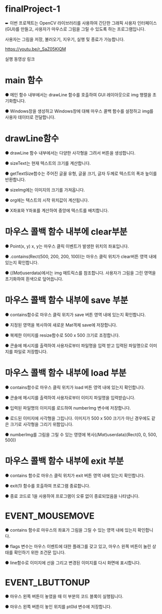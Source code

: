 # finalProject-1

➨ 이번 프로젝트는 OpenCV 라이브러리를 사용하여 간단한 그래픽 사용자 인터페이스(GUI)를 만들고, 사용자가 마우스로 그림을 그릴 수 있도록 하는 프로그램입니다. 

   사용자는 그림을 저장, 불러오기, 지우기, 실행 및 종료가 가능합니다.

https://youtu.be/r_SaZ05KlQM

실행 동영상 링크

# main 함수

● 메인 함수 내부에서는 drawLine 함수를 호출하여 GUI 레이아웃으로 img 행렬을 초기화합니다.

● Windows창을 생성하고 Windows창에 대해 마우스 콜백 함수를 설정하고 img를 사용자 데이터로 전달합니다.

# drawLine함수

● drawLine 함수 내부에서는 다양한 사각형을 그려서 버튼을 생성합니다.
  
● sizeText는 현재 텍스트의 크기를 계산합니다. 

● getTextSize함수는 주어진 글꼴 유형, 글꼴 크기, 글자 두께로 텍스트의 폭과 높이를 반환합니다. 

● sizeImg에는 이미지의 크기를 가져옵니다. 

● org에는 텍스트의 시작 위치값이 계산됩니다.
  
● X좌표와 Y좌표를 계산하여 중앙에 텍스트를 배치합니다.

# 마우스 콜백 함수 내부에 clear부분

● Point(x, y) x, y는 마우스 클릭 이벤트가 발생한 위치의 좌표입니다.

● .contains(Rect(500, 200, 200, 100))는 마우스 클릭 위치가 clear버튼 영역 내에 있는지 확인합니다.

● (*(Mat*)userdata)에서는 img 매트릭스를 참조합니다. 사용자가 그림을 그린 영역을 초기화하여 흰색으로 
  덮어씁니다.

# 마우스 콜백 함수 내부에 save 부분

● contains함수로 마우스 클릭 위치가 save 버튼 영역 내에 있는지 확인합니다.

● 지정된 영역을 복사하여 새로운 Mat객체 save에 저장합니다.

● 복제한 이미지를 resize함수로 500 x 500 크기로 조정합니다.

● 콘솔에 메시지를 출력하여 사용자로부터 파일명을 입력 받고 입력된 파일명으로 이미지를 파일로 저장합니다.

# 마우스 콜백 함수 내부에 load 부분

● contains함수로 마우스 클릭 위치가 load 버튼 영역 내에 있는지 확인합니다.

● 콘솔에 메시지를 출력하여 사용자로부터 이미지 파일명을 입력받습니다.

● 입력된 파일명의 이미지를 로드하여 numberImg 변수에 저장합니다.

● 로드된 이미지에 사각형을 그립니다. 이미지가 500 x 500 크기가 아닌 경우에도 같은 크기로 사각형을 그리기 위함입니다.

● numberImg를 그림을 그릴 수 있는 영영에 복사(*(Mat*)userdata)(Rect(0, 0, 500, 500))

# 마우스 콜백 함수 내부에 exit 부분

● contains 함수로 마우스 클릭 위치가 exit 버튼 영역 내에 있는지 확인합니다.

● exit(1) 함수를 호출하여 프로그램 종료합니다.

● 종료 코드로 1을 사용하여 프로그램이 오류 없이 종료되었음을 나타냅니다.

# EVENT_MOUSEMOVE

● contains 함수로 마우스의 좌표가 그림을 그릴 수 있는 영역 내에 있는지 확인합니다.

● flags 변수는 마우스 이벤트에 대한 플래그를 갖고 있고, 마우스 왼쪽 버튼이 눌린 상태를 확인하기 위한 조건문 입니다.

● line함수로 이미지에 선을 그리고 변경된 이미지를 다시 화면에 표시합니다.

# EVENT_LBUTTONUP

● 마우스 왼쪽 버튼이 놓였을 때 이 부분의 코드 블록이 실행됩니다.

● 마우스 왼쪽 버튼이 놓인 위치를 pt0ld 변수에 저장합니다.
